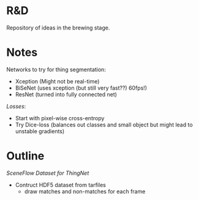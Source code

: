 # R&D

Repository of ideas in the brewing stage.


# Notes

Networks to try for thing segmentation:

- Xception (Might not be real-time)
- BiSeNet (uses xception (but still very fast??) 60fps!)
- ResNet (turned into fully connected net)

_*Losses*_:

- Start with pixel-wise cross-entropy
- Try Dice-loss (balances out classes and small object but might lead to 
    unstable gradients)  


# Outline

*SceneFlow Dataset for ThingNet*

- Contruct HDF5 dataset from tarfiles 
    - draw matches and non-matches for each frame
    
